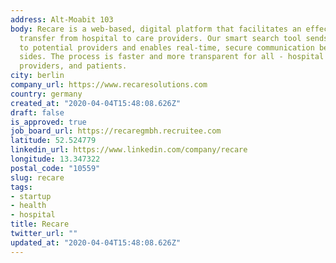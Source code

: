 ```yaml
---
address: Alt-Moabit 103
body: Recare is a web-based, digital platform that facilitates an effective patient
  transfer from hospital to care providers. Our smart search tool sends targeted requests
  to potential providers and enables real-time, secure communication between both
  sides. The process is faster and more transparent for all - hospital staff, care
  providers, and patients.
city: berlin
company_url: https://www.recaresolutions.com
country: germany
created_at: "2020-04-04T15:48:08.626Z"
draft: false
is_approved: true
job_board_url: https://recaregmbh.recruitee.com
latitude: 52.524779
linkedin_url: https://www.linkedin.com/company/recare
longitude: 13.347322
postal_code: "10559"
slug: recare
tags:
- startup
- health
- hospital
title: Recare
twitter_url: ""
updated_at: "2020-04-04T15:48:08.626Z"
---
```


